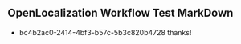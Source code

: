 ## OpenLocalization Workflow Test MarkDown
* bc4b2ac0-2414-4bf3-b57c-5b3c820b4728 
thanks!<!--HONumber=Mar16_HO2-->

